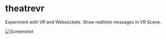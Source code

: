 # theatrevr
Experiment with VR and Websockets.
Show realtime messages in VR Scene.

![Screenshot](https://github.com/JeromeDevillers/theatrevr/blob/master/capture.gif)

